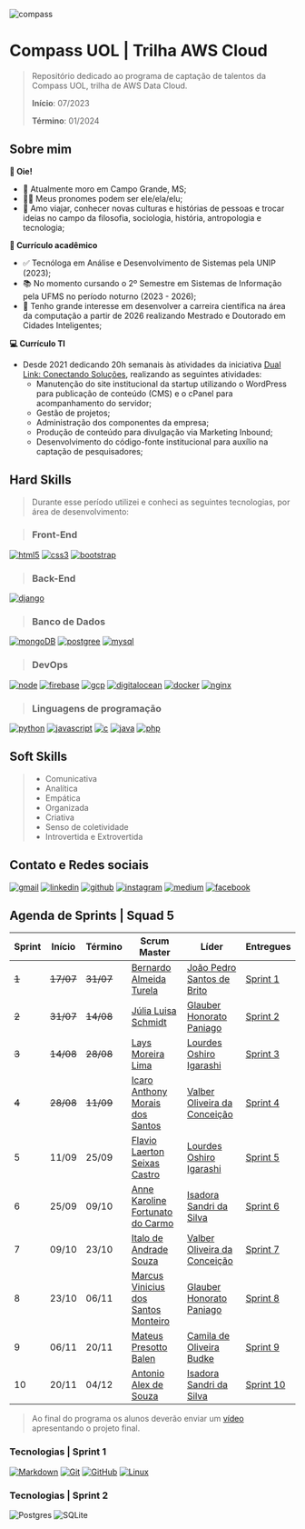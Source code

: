 ![compass](https://vetores.org/d/compass-uol.svg)

# Compass UOL | Trilha AWS Cloud

> Repositório dedicado ao programa de captação de talentos da Compass UOL, trilha de AWS Data Cloud.
>
> **Início**: 07/2023
> 
> **Término**: 01/2024


## Sobre mim

**👋 Oie!**

- 🏡 Atualmente moro em Campo Grande, MS;
- 🏳️‍🌈 Meus pronomes podem ser ele/ela/elu;
- 🐒 Amo viajar, conhecer novas culturas e histórias de pessoas e trocar ideias no campo da filosofia, sociologia, história, antropologia e tecnologia;

**🎯 Currículo acadêmico**

- ✅ Tecnóloga em Análise e Desenvolvimento de Sistemas pela UNIP (2023);
- 📚 No momento cursando o 2º Semestre em Sistemas de Informação pela UFMS no período noturno (2023 - 2026);
- 🧭 Tenho grande interesse em desenvolver a carreira científica na área da computação a partir de 2026 realizando Mestrado e Doutorado em Cidades Inteligentes;

**💻 Currículo TI**

- Desde 2021 dedicando 20h semanais às atividades da iniciativa [Dual Link: Conectando Soluções](https://duallinksolucoes.com.br), realizando as seguintes atividades:
  - Manutenção do site institucional da startup utilizando o WordPress para publicação de conteúdo (CMS) e o cPanel para acompanhamento do servidor;
  - Gestão de projetos;
  - Administração dos componentes da empresa;
  - Produção de conteúdo para divulgação via Marketing Inbound;
  - Desenvolvimento do código-fonte institucional para auxílio na captação de pesquisadores;
 
## Hard Skills

> Durante esse período utilizei e conheci as seguintes tecnologias, por área de desenvolvimento:

> ### Front-End
  [![html5](https://img.shields.io/badge/HTML5-E34F26?style=for-the-badge&logo=html5&logoColor=white)](https://www.w3schools.com/html/default.asp)
  [![css3](https://img.shields.io/badge/CSS3-1572B6?style=for-the-badge&logo=css3&logoColor=white)](https://www.w3schools.com/css/default.asp)
  [![bootstrap](https://img.shields.io/badge/Bootstrap-563D7C?style=for-the-badge&logo=bootstrap&logoColor=white)](https://getbootstrap.com/docs/4.1/getting-started/introduction/)
> 
> ### Back-End
  [![django](https://img.shields.io/badge/Django-092E20?style=for-the-badge&logo=django&logoColor=white)](https://docs.djangoproject.com/en/4.2/)

> ### Banco de Dados
  [![mongoDB](https://img.shields.io/badge/MongoDB-4EA94B?style=for-the-badge&logo=mongodb&logoColor=white)](https://www.mongodb.com/docs/)
  [![postgree](https://img.shields.io/badge/PostgreSQL-316192?style=for-the-badge&logo=postgresql&logoColor=white)](https://www.postgresql.org/docs/15/index.html)
  [![mysql](https://img.shields.io/badge/MySQL-00000F?style=for-the-badge&logo=mysql&logoColor=white)](https://docs.phpmyadmin.net/en/latest/)


> ### DevOps
  [![node](https://img.shields.io/badge/Node.js-43853D?style=for-the-badge&logo=node.js&logoColor=white)](https://nodejs.org/en/docs)
  [![firebase](https://img.shields.io/badge/Firebase-F29D0C?style=for-the-badge&logo=firebase&logoColor=white)](https://firebase.google.com/docs/guides?hl=pt-br)
  [![gcp](https://img.shields.io/badge/Google_Cloud-4285F4?style=for-the-badge&logo=google-cloud&logoColor=white)](https://googlecloudcheatsheet.withgoogle.com/)
  [![digitalocean](https://img.shields.io/badge/DigitalOcean-0080FF?style=for-the-badge&logo=digitalocean&logoColor=white)](https://docs.digitalocean.com/products/getting-started/)
  [![docker](https://img.shields.io/badge/Docker-2496ED?style=for-the-badge&logo=docker&logoColor=white)](https://docs.docker.com/)
  [![nginx](https://img.shields.io/badge/Nginx-009639?style=for-the-badge&logo=nginx&logoColor=white)](https://nginx.org/en/docs/)

> ### Linguagens de programação
  [![python](https://img.shields.io/badge/Python-14354C?style=for-the-badge&logo=python&logoColor=white)](https://roadmap.sh/python)
  [![javascript](https://img.shields.io/badge/JavaScript-323330?style=for-the-badge&logo=javascript&logoColor=F7DF1E)](https://developer.mozilla.org/pt-BR/docs/Web/JavaScript)
  [![c](https://img.shields.io/badge/C-00599C?style=for-the-badge&logo=c&logoColor=white)](https://www.geeksforgeeks.org/c-programming-language/?ref=outind)
  [![java](https://img.shields.io/badge/Java-ED8B00?style=for-the-badge&logo=java&logoColor=white)](https://dev.java/learn/)
  [![php](https://img.shields.io/badge/PHP-777BB4?style=for-the-badge&logo=php&logoColor=white)](https://www.php.net/manual/pt_BR/)


## Soft Skills

> - Comunicativa
> - Analítica
> - Empática
> - Organizada
> - Criativa
> - Senso de coletividade
> - Introvertida e Extrovertida 

## Contato e Redes sociais

  [![gmail](https://img.shields.io/badge/Gmail-D14836?style=for-the-badge&logo=gmail&logoColor=white)](mailto:camila.budke@gmail.com)
  [![linkedin](https://img.shields.io/badge/LinkedIn-0077B5?style=for-the-badge&logo=linkedin&logoColor=white)](https://www.linkedin.com/in/camilabudke/)
  [![github](https://img.shields.io/badge/GitHub-100000?style=for-the-badge&logo=github&logoColor=white)](https://github.com/budkee)
  [![instagram](https://img.shields.io/badge/Instagram-E4405F?style=for-the-badge&logo=instagram&logoColor=white)](https://www.instagram.com/budke_/)
  [![medium](https://img.shields.io/badge/Medium-12100E?style=for-the-badge&logo=medium&logoColor=white)](https://medium.com/@siriusb)
  [![facebook](https://img.shields.io/badge/Facebook-1877F2?style=for-the-badge&logo=facebook&logoColor=white)](https://www.facebook.com/camila.budke/)
  

## Agenda de Sprints | Squad 5

| Sprint | Início | Término | Scrum Master | Líder | Entregues |
|--------|--------|---------|----| ----- |---------|
| ~~1~~ | ~~17/07~~ | ~~31/07~~ | [Bernardo Almeida Turela](https://www.linkedin.com/in/bernardo-almeida-turela-2363b131) | [João Pedro Santos de Brito](https://github.com/brito219) | [Sprint 1](./sprint_01/README.md) |
| ~~2~~ | ~~31/07~~ | ~~14/08~~ | [Júlia Luisa Schmidt](https://www.linkedin.com/in/juliaschmidt0710/) | [Glauber Honorato Paniago](https://github.com/glauber-honorato-paniago)| [Sprint 2](./sprint_02/README.md) |
| ~~3~~ | ~~14/08~~ | ~~28/08~~ | [Lays Moreira Lima](https://www.linkedin.com/in/lays-moreira-lima/) | [Lourdes Oshiro Igarashi](https://github.com/LourdesOshiroIgarashi) | [Sprint 3](./sprint_03/README.md) |
| ~~4~~ | ~~28/08~~ | ~~11/09~~ | [Icaro Anthony Morais dos Santos](https://www.linkedin.com/in/icaroanthony/) | [Valber Oliveira da Conceição](https://github.com/ValberOIiveira) | [Sprint 4](./sprint_04/README.md)|
| 5 | 11/09 | 25/09 | [Flavio Laerton Seixas Castro]() | [Lourdes Oshiro Igarashi](https://github.com/LourdesOshiroIgarashi) | [Sprint 5](/sprint_05/README.md)|
| 6 | 25/09 | 09/10 | [Anne Karoline Fortunato do Carmo]() | [Isadora Sandri da Silva](https://github.com/isandri) | [Sprint 6](/sprint_06/README.md)| 
| 7 | 09/10 | 23/10 | [Italo de Andrade Souza]() | [Valber Oliveira da Conceição](https://github.com/ValberOIiveira) | [Sprint 7](/sprint_07/README.md) |
| 8 | 23/10 | 06/11 | [Marcus Vinicius dos Santos Monteiro]() | [Glauber Honorato Paniago](https://github.com/glauber-honorato-paniago) | [Sprint 8](/sprint_08/README.md) |
| 9 | 06/11 | 20/11 | [Mateus Presotto Balen]() | [Camila de Oliveira Budke](https://github.com/budkee) |[Sprint 9](/sprint_09/README.md)|
| 10 | 20/11 | 04/12 | [Antonio Alex de Souza]() | [Isadora Sandri da Silva](https://github.com/isandri) |[Sprint 10](/sprint_10/README.md) |

> Ao final do programa os alunos deverão enviar um [vídeo]() apresentando o projeto final.

### Tecnologias | Sprint 1

[![Markdown](https://img.shields.io/badge/Markdown-000000?style=for-the-badge&logo=markdown&logoColor=white)](sprint_01/markdown/resumo.md)
[![Git](https://img.shields.io/badge/Git-E34F26?style=for-the-badge&logo=git&logoColor=white)](sprint_01/controle-de-codigo/resumo_git.md)
[![GitHub](https://img.shields.io/badge/GitHub-100000?style=for-the-badge&logo=github&logoColor=white)](sprint_01/controle-de-codigo/resumo_github.md)
[![Linux](https://img.shields.io/badge/Linux-E34F26?style=for-the-badge&logo=linux&logoColor=black)](sprint_01/linux/resumo.md)

### Tecnologias | Sprint 2

![Postgres](https://img.shields.io/badge/postgres-%23316192.svg?style=for-the-badge&logo=postgresql&logoColor=white) ![SQLite](https://img.shields.io/badge/sqlite-%2307405e.svg?style=for-the-badge&logo=sqlite&logoColor=white)